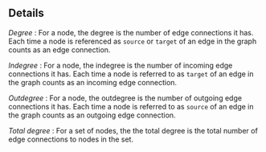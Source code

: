 ## Details

*Degree* : For a node, the degree is the number of edge connections it has.  Each time a node is referenced as `source` or `target` of an edge in the graph counts as an edge connection.

*Indegree* : For a node, the indegree is the number of incoming edge connections it has.  Each time a node is referred to as `target` of an edge in the graph counts as an incoming edge connection.

*Outdegree* : For a node, the outdegree is the number of outgoing edge connections it has.  Each time a node is referred to as `source` of an edge in the graph counts as an outgoing edge connection.

*Total degree* : For a set of nodes, the the total degree is the total number of edge connections to nodes in the set.